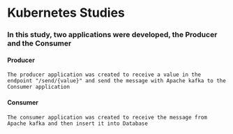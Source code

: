 # Kubernetes Studies

### In this study, two applications were developed, the Producer and the Consumer

#### Producer
`The producer application was created to receive a value in the endpoint "/send/{value}" and send the message with Apache kafka to the Consumer application`

#### Consumer
`The consumer application was created to receive the message from Apache kafka and then insert it into Database`
